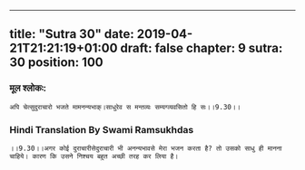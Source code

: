 
---
title: "Sutra 30"
date: 2019-04-21T21:21:19+01:00
draft: false
chapter: 9
sutra: 30
position: 100
---
### मूल श्लोकः:
```
अपि चेत्सुदुराचारो भजते मामनन्यभाक्।साधुरेव स मन्तव्यः सम्यग्व्यवसितो हि सः।।9.30।।

```

### Hindi Translation By Swami Ramsukhdas
```
।।9.30।।अगर कोई दुराचारीसेदुराचारी भी अनन्यभावसे मेरा भजन करता है? तो उसको साधु ही मानना चाहिये। कारण कि उसने निश्चय बहुत अच्छी तरह कर लिया है।

```

